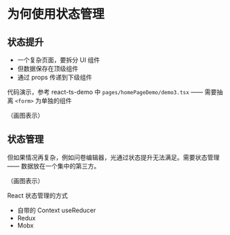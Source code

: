 # 为何使用状态管理

## 状态提升

- 一个复杂页面，要拆分 UI 组件
- 但数据保存在顶级组件
- 通过 props 传递到下级组件

代码演示，参考 react-ts-demo 中 `pages/homePageDemo/demo3.tsx` —— 需要抽离 `<form>` 为单独的组件

（画图表示）

## 状态管理

但如果情况再复杂，例如问卷编辑器，光通过状态提升无法满足。需要状态管理 —— 数据放在一个集中的第三方。

（画图表示）

React 状态管理的方式
- 自带的 Context useReducer
- Redux
- Mobx
